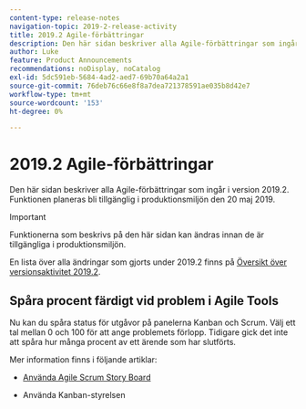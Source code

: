 ```yaml
---
content-type: release-notes
navigation-topic: 2019-2-release-activity
title: 2019.2 Agile-förbättringar
description: Den här sidan beskriver alla Agile-förbättringar som ingår i version 2019.2. Funktionen planeras bli tillgänglig i produktionsmiljön den 20 maj 2019.
author: Luke
feature: Product Announcements
recommendations: noDisplay, noCatalog
exl-id: 5dc591eb-5684-4ad2-aed7-69b70a64a2a1
source-git-commit: 76deb76c66e8f8a7dea721378591ae035b8d42e7
workflow-type: tm+mt
source-wordcount: '153'
ht-degree: 0%

---
```


# 2019.2 Agile-förbättringar

Den här sidan beskriver alla Agile-förbättringar som ingår i version 2019.2. Funktionen planeras bli tillgänglig i produktionsmiljön den 20 maj 2019.

>[!IMPORTANT]
>
>Funktionerna som beskrivs på den här sidan kan ändras innan de är tillgängliga i produktionsmiljön.

En lista över alla ändringar som gjorts under 2019.2 finns på [Översikt över versionsaktivitet 2019.2](../../../../product-announcements/product-releases/quarterly-release-archive/2019.2-release-activity/2019.2-release-activity-overview.md).

## Spåra procent färdigt vid problem i Agile Tools

Nu kan du spåra status för utgåvor på panelerna Kanban och Scrum. Välj ett tal mellan 0 och 100 för att ange problemets förlopp. Tidigare gick det inte att spåra hur många procent av ett ärende som har slutförts.

Mer information finns i följande artiklar:

- [Använda Agile Scrum Story Board](../../../../agile/use-scrum-in-an-agile-team/scrum-board/scrum-board-overview.md)

- Använda Kanban-styrelsen
